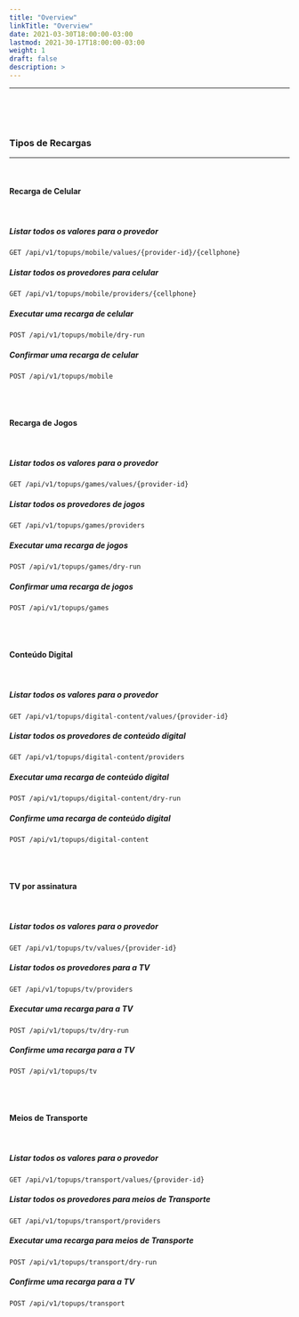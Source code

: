 ```yaml
---
title: "Overview"
linkTitle: "Overview"
date: 2021-03-30T18:00:00-03:00
lastmod: 2021-30-17T18:00:00-03:00
weight: 1
draft: false
description: >
---
```


---

<Inserir aqui um overview de Recargas>


<br> <br> <br>


### **Tipos de Recargas**
---

<br>



#### **Recarga de Celular**

<br>

##### **Listar todos os valores para o provedor**

```http
GET /api/v1/topups/mobile/values/{provider-id}/{cellphone}
```


##### **Listar todos os provedores para celular**

```http
GET /api/v1/topups/mobile/providers/{cellphone}
```


##### **Executar uma recarga de celular**

```http
POST /api/v1/topups/mobile/dry-run
```


##### **Confirmar uma recarga de celular**

```http
POST /api/v1/topups/mobile
```


<br> <br>



#### **Recarga de Jogos**

<br>

##### **Listar todos os valores para o provedor**

```http
GET /api/v1/topups/games/values/{provider-id}
```


##### **Listar todos os provedores de jogos**

```http
GET /api/v1/topups/games/providers
```


##### **Executar uma recarga de jogos**

```http
POST /api/v1/topups/games/dry-run
```


##### **Confirmar uma recarga de jogos**

```http
POST /api/v1/topups/games
```


<br> <br>



#### **Conteúdo Digital**

<br>

##### **Listar todos os valores para o provedor**

```http
GET /api/v1/topups/digital-content/values/{provider-id}
```


##### **Listar todos os provedores de conteúdo digital**

```http
GET /api/v1/topups/digital-content/providers
```


##### **Executar uma recarga de conteúdo digital**

```http
POST /api/v1/topups/digital-content/dry-run
```


##### **Confirme uma recarga de conteúdo digital**

```http
POST /api/v1/topups/digital-content
```


<br> <br>



#### **TV por assinatura**


<br>

##### **Listar todos os valores para o provedor**

```http
GET /api/v1/topups/tv/values/{provider-id}
```


##### **Listar todos os provedores para a TV**

```http
GET /api/v1/topups/tv/providers
```


##### **Executar uma recarga para a TV**

```http
POST /api/v1/topups/tv/dry-run
```


##### **Confirme uma recarga para a TV**

```http
POST /api/v1/topups/tv
```


<br> <br>



#### **Meios de Transporte**

<br>

##### **Listar todos os valores para o provedor**

```http
GET /api/v1/topups/transport/values/{provider-id}
```


##### **Listar todos os provedores para meios de Transporte**

```http
GET /api/v1/topups/transport/providers
```


##### **Executar uma recarga para meios de Transporte**

```http
POST /api/v1/topups/transport/dry-run
```


##### **Confirme uma recarga para a TV**

```http
POST /api/v1/topups/transport
```


<br>


